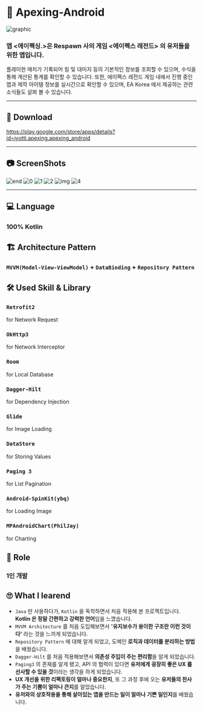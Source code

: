 # 🔫 Apexing-Android

![graphic](https://user-images.githubusercontent.com/82919343/175826091-6e020fb2-34db-47aa-a4af-d02a2ebe7a8c.png)

### 앱 **<에이펙싱.>은 Respawn 사의 게임 <에이펙스 레전드> 의 유저들을 위한 앱입니다.**


플레이한 매치가 기록되어 킬 및 대미지 등의 기본적인 정보를 조회할 수 있으며, 수식을 통해 계산된 통계를 확인할 수 있습니다.
또한, 에이펙스 레전드 게임 내에서 진행 중인 맵과 제작 아이템 정보를 실시간으로 확인할 수 있으며, EA Korea 에서 제공하는 
관련 소식들도 살펴 볼 수 있습니다.


---
## 🛒 Download
https://play.google.com/store/apps/details?id=jyotti.apexing.apexing_android

---
## 📷 ScreenShots
![end](https://user-images.githubusercontent.com/82919343/175826164-259126e1-dcbb-4c23-bb63-4c98e162b128.png)
![0](https://user-images.githubusercontent.com/82919343/175826141-e7e95657-026f-44ba-b863-ec643a6d8e96.png)
![1](https://user-images.githubusercontent.com/82919343/175826142-94ef3652-edd3-457e-ab5b-7045a67ce321.png)
![2](https://user-images.githubusercontent.com/82919343/175826143-688f5eaf-2da6-4c3a-a47d-64425945e0fd.png)
![img](https://user-images.githubusercontent.com/82919343/203725079-cce5ca78-516c-4526-a6da-4427ff8ba2e7.png)
![4](https://user-images.githubusercontent.com/82919343/175826146-53c1b415-c401-48d2-a8c6-6fed13bc906b.png)

---


## 💻 Language
### 100% Kotlin

## 🏗 Architecture Pattern
### <code>MVVM(Model-View-ViewModel)</code> + <code>DataBinding</code> + <code>Repository Pattern</code>

## 🛠 Used Skill & Library
### <code>Retrofit2</code> 
for Network Request
### <code>OkHttp3</code> 
for Network Interceptor
### <code>Room</code> 
for Local Database
### <code>Dagger-Hilt</code> 
for Dependency Injection
### <code>Glide</code> 
for Image Loading
### <code>DataStore</code> 
for Storing Values
### <code>Paging 3</code> 
for List Pagination
### <code>Android-SpinKit(ybq)</code>
for Loading Image
### <code>MPAndroidChart(PhilJay)</code>
for Charting

## 📢 Role
### 1인 개발

## 🙄 What I learend
- <code>Java</code> 만 사용하다가, <code>Kotlin</code> 을 독학하면서 처음 적용해 본 프로젝트입니다. **Kotlin 은 정말 간편하고 강력한 언어**임을 느꼈습니다.
- <code>MVVM Architecture</code> 를 처음 도입해보면서 **'유지보수가 용이한 구조란 이런 것이다'** 라는 것을 느끼게 되었습니다.
- <code>Repository Pattern</code> 에 대해 알게 되었고, 도메인 **로직과 데이터를 분리하는 방법**을 배웠습니다.
- <code>Dagger-Hilt</code> 를 처음 적용해보면서 **의존성 주입이 주는 편리함**을 알게 되었습니다.
- <code>Paging3</code> 의 존재를 알게 됐고, API 의 협력이 있다면 **유저에게 굉장히 좋은 UX 를 선사할 수 있을 것**이라는 생각을 하게 되었습니다.
- **UX 개선을 위한 리팩토링이 얼마나 중요한지**, 또 그 과정 후에 오는 **유저들의 찬사가 주는 기쁨이 얼마나 큰지**를 알았습니다.
- **유저와의 상호작용을 통해 살아있는 앱을 만드는 일이 얼마나 기쁜 일인지**를 배웠습니다.
